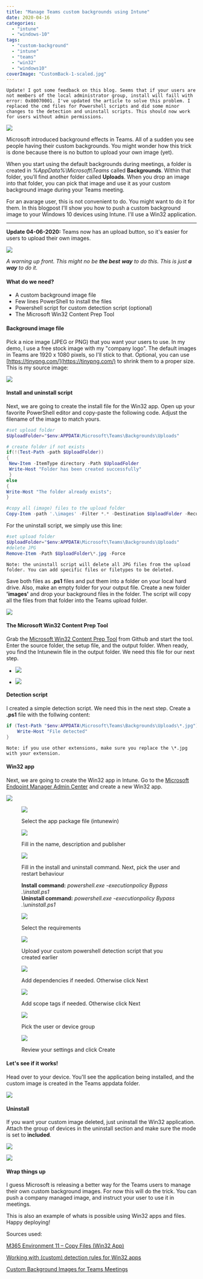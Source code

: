 ```yaml
---
title: "Manage Teams custom backgrounds using Intune"
date: 2020-04-16
categories: 
  - "intune"
  - "windows-10"
tags: 
  - "custom-background"
  - "intune"
  - "teams"
  - "win32"
  - "windows10"
coverImage: "CustomBack-1-scaled.jpg"
---
```


```
Update! I got some feedback on this blog. Seems that if your users are not members of the local administrator group, install will faill with error: 0x80070001. I've updated the article to solve this problem. I replaced the cmd files for Powershell scripts and did some minor changes to the detection and uninstall scripts. This should now work for users without admin permissions.
```

![](/assets/images/Teams_9n00LycfcV.png)

Microsoft introduced background effects in Teams. All of a sudden you see people having their custom backgrounds. You might wonder how this trick is done because there is no button to upload your own image (yet).

When you start using the default backgrounds during meetings, a folder is created in _%AppData%\\Microsoft\\Teams_ called **Backgrounds**. Within that folder, you'll find another folder called **Uploads**. When you drop an image into that folder, you can pick that image and use it as your custom background image during your Teams meeting.

For an avarage user, this is not convenient to do. You might want to do it for them. In this blogpost I'll show you how to push a custom background image to your Windows 10 devices using Intune. I'll use a Win32 application.

* * *

**Update 04-06-2020:** Teams now has an upload button, so it's easier for users to upload their own images.

![](/assets/images/image-15.png)

_A warning up front. This might no be **the best** **way** to do this. This is just **a way** to do it._

#### What do we need?

- A custom background image file
- Few lines PowerShell to install the files
- Powershell script for custom detection script (optional)
- The Microsoft Win32 Content Prep Tool

#### Background image file

Pick a nice image (JPEG or PNG) that you want your users to use. In my demo, I use a free stock image with my "company logo". The default images in Teams are 1920 x 1080 pixels, so I'll stick to that. Optional, you can use [https://tinypng.com/](https://tinypng.com/) to shrink them to a proper size. This is my source image:

![](/assets/images/CustomBack-1-scaled.jpg)

#### Install and uninstall script

Next, we are going to create the install file for the Win32 app. Open up your favorite PowerShell editor and copy-paste the following code. Adjust the filename of the image to match yours.

```powershell
#set upload folder
$UploadFolder="$env:APPDATA\Microsoft\Teams\Backgrounds\Uploads"

# create folder if not exists
if(!(Test-Path -path $UploadFolder))  
{  
 New-Item -ItemType directory -Path $UploadFolder
 Write-Host "Folder has been created successfully"
 }
else 
{ 
Write-Host "The folder already exists"; 
}

#copy all (image) files to the upload folder
Copy-Item -path '.\images' -Filter *.* -Destination $UploadFolder -Recurse -Container:$false

```

For the uninstall script, we simply use this line:

```powershell
#set upload folder
$UploadFolder="$env:APPDATA\Microsoft\Teams\Backgrounds\Uploads"
#delete JPG
Remove-Item -Path $UploadFolder\*.jpg -Force

```

```
Note: the uninstall script will delete all JPG files from the upload folder. You can add specific files or filetypes to be deleted. 
```

Save both files as **.ps1** files and put them into a folder on your local hard drive. Also, make an empty folder for your output file. Create a new folder **'images'** and drop your background files in the folder. The script will copy all the files from that folder into the Teams upload folder.

![](/assets/images/explorer_L0PWDZf4oq.png)

#### The Microsoft Win32 Content Prep Tool

Grab the [Microsoft Win32 Content Prep Tool](https://github.com/Microsoft/Microsoft-Win32-Content-Prep-Tool) from Github and start the tool. Enter the source folder, the setup file, and the output folder. When ready, you find the Intunewin file in the output folder. We need this file for our next step.

- ![](/assets/images/IntuneWinAppUtil_59kGlMTKJw.png)
    
- ![](/assets/images/msedge_pYKG9PcfW2.png)
    

#### Detection script

I created a simple detection script. We need this in the next step. Create a **.ps1** file with the follwing content:

```powershell
if (Test-Path "$env:APPDATA\Microsoft\Teams\Backgrounds\Uploads\*.jpg") {
    Write-Host "File detected"
}
```

```
Note: if you use other extensions, make sure you replace the \*.jpg with your extension.
```

#### Win32 app

Next, we are going to create the Win32 app in Intune. Go to the [Microsoft Endpoint Manager Admin Center](https://devicemanagement.microsoft.com/) and create a new Win32 app.

![](/assets/images/image-27.png)

<figure>

![](/assets/images/msedge_vpku8Vf1Hg.png)

<figcaption>

Select the app package file (intunewin)

</figcaption>

</figure>

<figure>

![](/assets/images/msedge_4A3wx8TDZC.png)

<figcaption>

Fill in the name, description and publisher

</figcaption>

</figure>

<figure>

![](/assets/images/msedge_a6hxNcu8s3.png)

<figcaption>

Fill in the install and uninstall command. Next, pick the user and restart behaviour  
  
**Install command:** _powershell.exe -executionpolicy Bypass .\\install.ps1_  
**Uninstall command:** _powershell.exe -executionpolicy Bypass .\\uninstall.ps1_

</figcaption>

</figure>

<figure>

![](/assets/images/msedge_daOcLKky3V.png)

<figcaption>

Select the requirements

</figcaption>

</figure>

<figure>

![](/assets/images/msedge_qrmXkSE8Se.png)

<figcaption>

Upload your custom powershell detection script that you created earlier

</figcaption>

</figure>

<figure>

![](/assets/images/msedge_kCNqOZMnTJ.png)

<figcaption>

Add dependencies if needed. Otherwise click Next

</figcaption>

</figure>

<figure>

![](/assets/images/msedge_KQPD1BmFgc.png)

<figcaption>

Add scope tags if needed. Otherwise click Next

</figcaption>

</figure>

<figure>

![](/assets/images/msedge_mJkN4JH8E4.png)

<figcaption>

Pick the user or device group

</figcaption>

</figure>

<figure>

![](/assets/images/msedge_T08y7jSTP4.png)

<figcaption>

Review your settings and click Create

</figcaption>

</figure>

#### Let's see if it works!

Head over to your device. You'll see the application being installed, and the custom image is created in the Teams appdata folder.

![](/assets/images/vmconnect_TAC91UxRSY.png)

#### Uninstall

If you want your custom image deleted, just uninstall the Win32 application. Attach the group of devices in the uninstall section and make sure the mode is set to **included**.

![](/assets/images/msedge_KLIylvvXn9.png)

![](/assets/images/image-29.png)

#### Wrap things up

I guess Microsoft is releasing a better way for the Teams users to manage their own custom background images. For now this will do the trick. You can push a company managed image, and instruct your user to use it in meetings.

This is also an example of whats is possible using Win32 apps and files. Happy deploying!

Sources used:

[M365 Environment 11 – Copy Files (Win32 App)](https://www.devicencloud.com/m365-environment-10-copy-files-win32-app/)

[Working with (custom) detection rules for Win32 apps](https://www.petervanderwoude.nl/post/working-with-custom-detection-rules-for-win32-apps/)

[Custom Background Images for Teams Meetings](https://office365itpros.com/2020/04/06/teams-meeting-background-image/)
